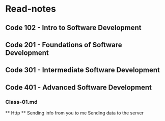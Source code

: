 # Read-notes

## Code 102 - Intro to Software Development
## Code 201 - Foundations of Software Development
## Code 301 - Intermediate Software Development
## Code 401 - Advanced Software Development

### Class-01.md


** Http  **
Sending info from you to me
Sending data to the server


